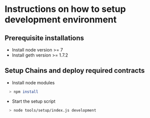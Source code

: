 # Instructions on how to setup development environment

## Prerequisite installations 

* Install node version >= 7
* Install geth version >= 1.7.2

## Setup Chains and deploy required contracts

* Install node modules
```bash
  > npm install
```

* Start the setup script
```bash
  > node tools/setup/index.js development
```